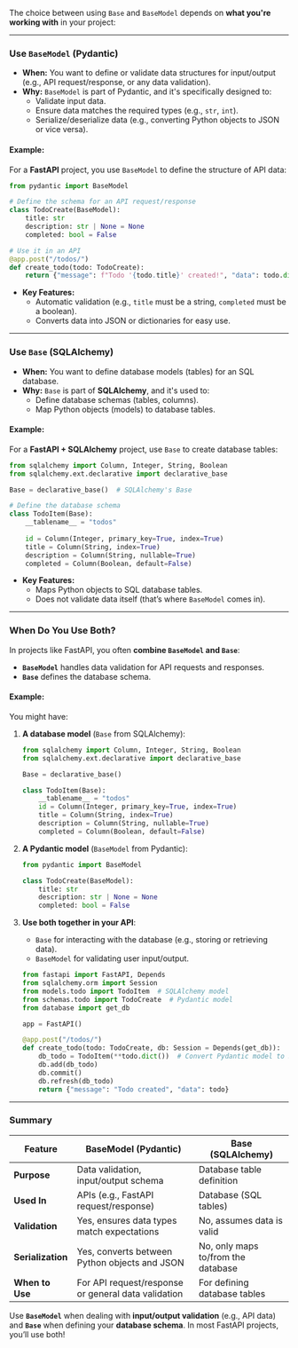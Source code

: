 The choice between using `Base` and `BaseModel` depends on **what you're working with** in your project:

---

### **Use `BaseModel` (Pydantic)**

- **When:** You want to define or validate data structures for input/output (e.g., API request/response, or any data validation).
- **Why:** `BaseModel` is part of Pydantic, and it's specifically designed to:
  - Validate input data.
  - Ensure data matches the required types (e.g., `str`, `int`).
  - Serialize/deserialize data (e.g., converting Python objects to JSON or vice versa).

#### Example:
For a **FastAPI** project, you use `BaseModel` to define the structure of API data:
```python
from pydantic import BaseModel

# Define the schema for an API request/response
class TodoCreate(BaseModel):
    title: str
    description: str | None = None
    completed: bool = False

# Use it in an API
@app.post("/todos/")
def create_todo(todo: TodoCreate):
    return {"message": f"Todo '{todo.title}' created!", "data": todo.dict()}
```

- **Key Features:**
  - Automatic validation (e.g., `title` must be a string, `completed` must be a boolean).
  - Converts data into JSON or dictionaries for easy use.

---

### **Use `Base` (SQLAlchemy)**

- **When:** You want to define database models (tables) for an SQL database.
- **Why:** `Base` is part of **SQLAlchemy**, and it's used to:
  - Define database schemas (tables, columns).
  - Map Python objects (models) to database tables.

#### Example:
For a **FastAPI + SQLAlchemy** project, use `Base` to create database tables:
```python
from sqlalchemy import Column, Integer, String, Boolean
from sqlalchemy.ext.declarative import declarative_base

Base = declarative_base()  # SQLAlchemy's Base

# Define the database schema
class TodoItem(Base):
    __tablename__ = "todos"
    
    id = Column(Integer, primary_key=True, index=True)
    title = Column(String, index=True)
    description = Column(String, nullable=True)
    completed = Column(Boolean, default=False)
```

- **Key Features:**
  - Maps Python objects to SQL database tables.
  - Does not validate data itself (that’s where `BaseModel` comes in).

---

### **When Do You Use Both?**

In projects like FastAPI, you often **combine `BaseModel` and `Base`**:
- **`BaseModel`** handles data validation for API requests and responses.
- **`Base`** defines the database schema.

#### Example:
You might have:
1. **A database model** (`Base` from SQLAlchemy):
   ```python
   from sqlalchemy import Column, Integer, String, Boolean
   from sqlalchemy.ext.declarative import declarative_base

   Base = declarative_base()

   class TodoItem(Base):
       __tablename__ = "todos"
       id = Column(Integer, primary_key=True, index=True)
       title = Column(String, index=True)
       description = Column(String, nullable=True)
       completed = Column(Boolean, default=False)
   ```

2. **A Pydantic model** (`BaseModel` from Pydantic):
   ```python
   from pydantic import BaseModel

   class TodoCreate(BaseModel):
       title: str
       description: str | None = None
       completed: bool = False
   ```

3. **Use both together in your API**:
   - `Base` for interacting with the database (e.g., storing or retrieving data).
   - `BaseModel` for validating user input/output.
   ```python
   from fastapi import FastAPI, Depends
   from sqlalchemy.orm import Session
   from models.todo import TodoItem  # SQLAlchemy model
   from schemas.todo import TodoCreate  # Pydantic model
   from database import get_db

   app = FastAPI()

   @app.post("/todos/")
   def create_todo(todo: TodoCreate, db: Session = Depends(get_db)):
       db_todo = TodoItem(**todo.dict())  # Convert Pydantic model to SQLAlchemy model
       db.add(db_todo)
       db.commit()
       db.refresh(db_todo)
       return {"message": "Todo created", "data": todo}
   ```

---

### **Summary**

| Feature            | **BaseModel** (Pydantic)                            | **Base** (SQLAlchemy)                  |
|---------------------|----------------------------------------------------|----------------------------------------|
| **Purpose**         | Data validation, input/output schema               | Database table definition              |
| **Used In**         | APIs (e.g., FastAPI request/response)              | Database (SQL tables)                  |
| **Validation**      | Yes, ensures data types match expectations          | No, assumes data is valid              |
| **Serialization**   | Yes, converts between Python objects and JSON       | No, only maps to/from the database     |
| **When to Use**     | For API request/response or general data validation | For defining database tables           |

Use **`BaseModel`** when dealing with **input/output validation** (e.g., API data) and **`Base`** when defining your **database schema**. In most FastAPI projects, you’ll use both!